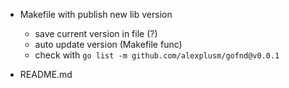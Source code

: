 * Makefile with publish new lib version
  - save current version in file (?)
  - auto update version (Makefile func)
  - check with ```go list -m github.com/alexplusm/gofnd@v0.0.1```
  
* README.md
